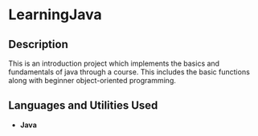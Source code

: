 <h1>LearningJava </h1>


<h2>Description</h2>
This is an introduction project which implements the basics and fundamentals of java through a course. This includes the basic functions along with beginner object-oriented programming.


<h2>Languages and Utilities Used</h2>

- <b>Java</b> 
